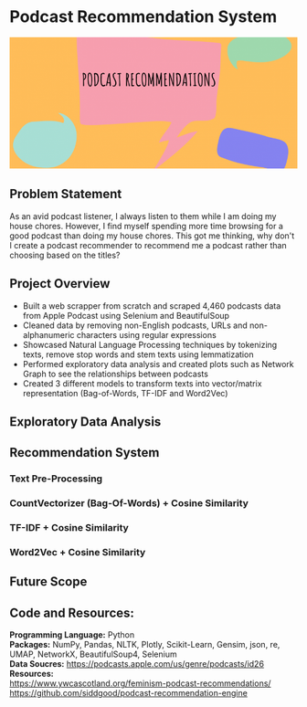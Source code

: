 # Podcast Recommendation System
  
<img src="https://github.com/Peter-Chong/Podcast-Recommendation-System/blob/main/images/podcast-recs-blog-header-815x380.png" width="900" height="230" />

## Problem Statement

As an avid podcast listener, I always listen to them while I am doing my house chores. However, I find myself spending more time browsing for a good podcast than doing my house chores. This got me thinking, why don't I create a podcast recommender to recommend me a podcast rather than choosing based on the titles?

## Project Overview

* Built a web scrapper from scratch and scraped 4,460 podcasts data from Apple Podcast using Selenium and BeautifulSoup  
* Cleaned data by removing non-English podcasts, URLs and non-alphanumeric characters using regular expressions  
* Showcased Natural Language Processing techniques by tokenizing texts, remove stop words and stem texts using lemmatization  
* Performed exploratory data analysis and created plots such as Network Graph to see the relationships between podcasts  
* Created 3 different models to transform texts into vector/matrix representation (Bag-of-Words, TF-IDF and Word2Vec)

## Exploratory Data Analysis


## Recommendation System


### Text Pre-Processing


### CountVectorizer (Bag-Of-Words) + Cosine Similarity


### TF-IDF + Cosine Similarity


### Word2Vec + Cosine Similarity


## Future Scope


## Code and Resources:  
**Programming Language:** Python  
**Packages:** NumPy, Pandas, NLTK, Plotly, Scikit-Learn, Gensim, json, re, UMAP, NetworkX, BeautifulSoup4, Selenium    
**Data Soucres:** https://podcasts.apple.com/us/genre/podcasts/id26  
**Resources:**  
https://www.ywcascotland.org/feminism-podcast-recommendations/  
https://github.com/siddgood/podcast-recommendation-engine
